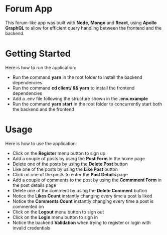 # Forum App
This forum-like app was built with **Node**, **Mongo** and **React**, using **Apollo GraphQL** to allow for efficient query handling between the frontend and the backend.

# Getting Started
Here is how to run the application:

- Run the command **yarn** in the root folder to install the backend dependencies 
- Run the command **cd client/ && yarn** to install the frontend  dependencies 
- Add a .env file following the structure shown in the **.env.example** 
- Run the command **yarn start** in the root folder to concurrently start both the backend and the frontend

# Usage
Here is how to use the application:

- Click on the **Register** menu button to sign up
- Add a couple of posts by using the **Post Form** in the home page
- Delete one of the posts by using the **Delete Post** button
- Like one of the posts by using the **Like Post** button
- Click on one of the posts to enter the **Post Details** page
- Add a couple of comments to the post by using the **Commment Form** in the post details page
- Delete one of the comment by using the **Delete Comment** button
- Notice the **Likes Count** instantly changing every time a post is liked
- Notice the **Comments Count**  instantly changing every time a post is commented on
- Click on the **Logout** menu button to sign out
- Click on the **Login** menu button to sign in
- Notice the backend **Validation** when trying to register or login with invalid credentials
